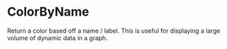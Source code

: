 ColorByName
===========

Return a color based off a name / label. This is useful for displaying a large volume of dynamic data in a graph.
